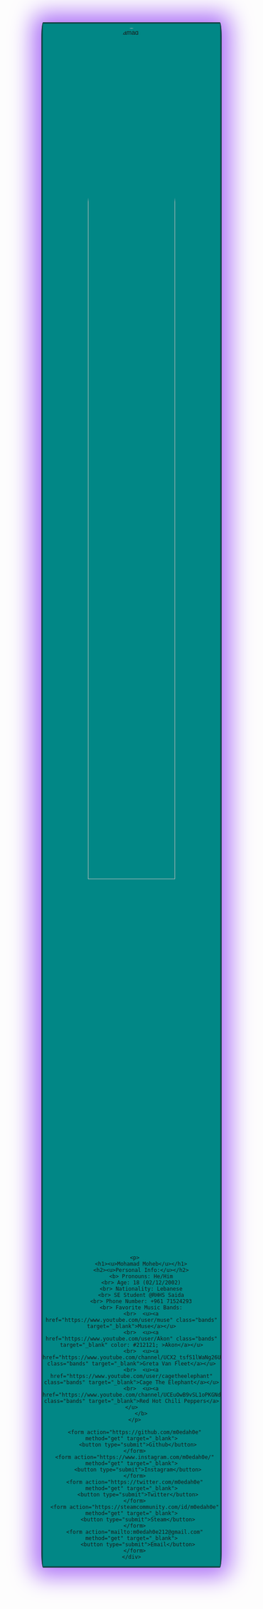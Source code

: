 <html>
  <head> 
  </head>
  <title> Personal Website</title>
  <style>
    .card {
      border: double;
      border-radius: 1%;
      box-shadow: 0 0px 50px 20px #ad72f7;
      max-width: 400px;
      margin: auto;
      text-align: center;
      font-family: arial;
      background-color: #018786
    }
    .circular--square {
      border-radius: 50%;
      padding: 10px;
}
    .bands {
      color: black;
    }

    body {
  background-color: whitesmoke;
  }

    button {
      border: none;
      outline: 0;
      display: inline-block;
      padding: 10px;
      color: #ad72f7;
      background-color: #121212;
      text-align: center;
      cursor: pointer;
      width: 100%;
      font-size: 15px;
    }
    button:hover,
    a:hover {
      opacity: 0.5;
    }
  </style>
  <body>
    <div class="card">
      <img class="circular--square"
        src="https://i.ibb.co/MCWSgfh/square.jpg"
        alt="Mohamad Moheb"
        style="width: 70%;">
 
      <p>
          <h1><u>Mohamad Moheb</u></h1>
          <h2><u>Personal Info:</u></h2>
          <b> Pronouns: He/Him
          <br> Age: 18 (02/12/2002)
          <br> Nationality: Lebanese
          <br> SE Student @RHHS Saida
          <br> Phone Number: +961 71524293
          <br> Favorite Music Bands:
          <br>  <u><a href="https://www.youtube.com/user/muse" class="bands" target="_blank">Muse</a></u>
          <br>  <u><a href="https://www.youtube.com/user/Akon" class="bands" target="_blank" color: #212121; >Akon</a></u>
          <br>  <u><a href="https://www.youtube.com/channel/UCX2_tsfS1lWaNg26UUuWrxA" class="bands" target="_blank">Greta Van Fleet</a></u>
          <br>  <u><a href="https://www.youtube.com/user/cagetheelephant" class="bands" target="_blank">Cage The Elephant</a></u>
          <br>  <u><a href="https://www.youtube.com/channel/UCEuOwB9vSL1oPKGNdONB4ig" class="bands" target="_blank">Red Hot Chili Peppers</a></u>
          </b>
      </p>

      <form action="https://github.com/m0edah0e" method="get" target="_blank">
        <button type="submit">Github</button>
      </form>
      <form action="https://www.instagram.com/m0edah0e/" method="get" target="_blank">
        <button type="submit">Instagram</button>
      </form>
      <form action="https://twitter.com/m0edah0e" method="get" target="_blank">
        <button type="submit">Twitter</button>
      </form>
      <form action="https://steamcommunity.com/id/m0edah0e" method="get" target="_blank">
        <button type="submit">Steam</button>
      </form>
      <form action="mailto:m0edah0e212@gmail.com" method="get" target="_blank">
        <button type="submit">Email</button>
      </form>
    </div>
  </body>
</html>
